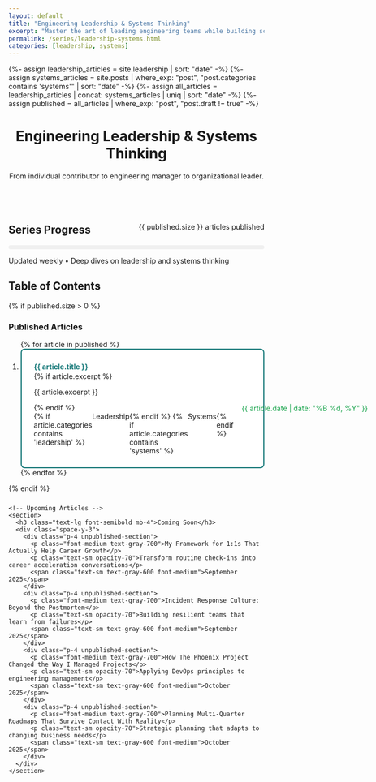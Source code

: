 ```yaml
---
layout: default
title: "Engineering Leadership & Systems Thinking"
excerpt: "Master the art of leading engineering teams while building scalable systems. From individual contributor to engineering manager to organizational leader."
permalink: /series/leadership-systems.html
categories: [leadership, systems]
---
```


{%- assign leadership_articles = site.leadership | sort: "date" -%}
{%- assign systems_articles = site.posts | where_exp: "post", "post.categories contains 'systems'" | sort: "date" -%}
{%- assign all_articles = leadership_articles | concat: systems_articles | uniq | sort: "date" -%}
{%- assign published = all_articles | where_exp: "post", "post.draft != true" -%}

<div class="mx-auto max-w-3xl">
  <header class="space-y-3 mb-8">
    <h1 class="text-4xl font-bold">Engineering Leadership & Systems Thinking</h1>
    <p class="text-lg opacity-80">From individual contributor to engineering manager to organizational leader.</p>
  </header>

  <!-- Series Progress -->
  <div class="card mb-8">
    <div class="flex justify-between items-center mb-4">
      <h2 class="text-xl font-semibold">Series Progress</h2>
      <span class="text-sm opacity-60">{{ published.size }} articles published</span>
    </div>
    <div style="background: #f0f0f0; height: 8px; border-radius: 4px; overflow: hidden;">
      <div style="background: var(--accent); height: 100%; width: 100%; border-radius: 4px;"></div>
    </div>
    <p class="text-sm opacity-60 mt-2">Updated weekly • Deep dives on leadership and systems thinking</p>
  </div>

  <!-- Table of Contents -->
  <h2 class="text-2xl font-semibold mb-6">Table of Contents</h2>
  
  <div class="space-y-6">
    <!-- Published Articles -->
    {% if published.size > 0 %}
    <section>
      <h3 class="text-lg font-semibold mb-4">Published Articles</h3>
      <ol class="space-y-3">
        {% for article in published %}
        <li>
          <a href="{{ article.url }}" class="published-article-link">
            <div class="flex justify-between items-center">
              <div class="flex-grow">
                <h4 class="font-medium text-accent article-title">{{ article.title }}</h4>
                {% if article.excerpt %}
                <p class="text-sm opacity-70 mt-2">{{ article.excerpt }}</p>
                {% endif %}
                <div class="flex gap-2 mt-2">
                  {% if article.categories contains 'leadership' %}
                  <span class="text-xs bg-blue-100 text-blue-800 px-2 py-1 rounded">Leadership</span>
                  {% endif %}
                  {% if article.categories contains 'systems' %}
                  <span class="text-xs bg-green-100 text-green-800 px-2 py-1 rounded">Systems</span>
                  {% endif %}
                </div>
              </div>
              <span class="text-sm text-green-600 font-medium published-badge">{{ article.date | date: "%B %d, %Y" }}</span>
            </div>
          </a>
        </li>
        {% endfor %}
      </ol>
    </section>
    {% endif %}

    <!-- Upcoming Articles -->
    <section>
      <h3 class="text-lg font-semibold mb-4">Coming Soon</h3>
      <div class="space-y-3">
        <div class="p-4 unpublished-section">
          <p class="font-medium text-gray-700">My Framework for 1:1s That Actually Help Career Growth</p>
          <p class="text-sm opacity-70">Transform routine check-ins into career acceleration conversations</p>
          <span class="text-sm text-gray-600 font-medium">September 2025</span>
        </div>
        <div class="p-4 unpublished-section">
          <p class="font-medium text-gray-700">Incident Response Culture: Beyond the Postmortem</p>
          <p class="text-sm opacity-70">Building resilient teams that learn from failures</p>
          <span class="text-sm text-gray-600 font-medium">September 2025</span>
        </div>
        <div class="p-4 unpublished-section">
          <p class="font-medium text-gray-700">How The Phoenix Project Changed the Way I Managed Projects</p>
          <p class="text-sm opacity-70">Applying DevOps principles to engineering management</p>
          <span class="text-sm text-gray-600 font-medium">October 2025</span>
        </div>
        <div class="p-4 unpublished-section">
          <p class="font-medium text-gray-700">Planning Multi-Quarter Roadmaps That Survive Contact With Reality</p>
          <p class="text-sm opacity-70">Strategic planning that adapts to changing business needs</p>
          <span class="text-sm text-gray-600 font-medium">October 2025</span>
        </div>
      </div>
    </section>
  </div>
</div>

<style>
.space-y-3 > * + * {
  margin-top: 12px;
}

.space-y-6 > * + * {
  margin-top: 24px;
}

.text-accent {
  color: var(--accent);
  text-decoration: none;
}

.text-accent:hover {
  text-decoration: underline;
}

.text-green-600 {
  color: #16a34a;
}

.text-gray-600 {
  color: #4b5563;
}

.text-gray-500 {
  color: #6b7280;
}

.bg-gray-50 {
  background-color: #f9fafb;
}

/* Published Article Styling - Entire Card Clickable */
.published-article-link {
  display: block;
  border: 2px solid #157878;
  border-radius: 8px;
  background-color: white;
  padding: 1.5rem;
  text-decoration: none;
  color: inherit;
  transition: all 0.2s ease;
}

.published-article-link:hover {
  border-color: #0f6b6b;
  background-color: #f8fffe;
  transform: translateY(-1px);
  box-shadow: 0 4px 12px rgba(21, 120, 120, 0.15);
  text-decoration: none;
}

.published-article-link .article-title {
  color: #157878;
  transition: color 0.2s ease;
}

.published-article-link:hover .article-title {
  color: #0f6b6b;
}

/* Unpublished Article Styling - Clear but Minimalistic */
.unpublished-article {
  border: 2px solid #d1d5db;
  border-radius: 8px;
  background-color: #f9fafb;
  padding: 1.5rem;
  transition: all 0.2s ease;
}

.unpublished-article:hover {
  border-color: #9ca3af;
  background-color: #f3f4f6;
}

/* Spacing improvements */
.article-title {
  margin: 0;
  line-height: 1.4;
}

.published-badge {
  margin-left: 1rem;
  white-space: nowrap;
}

.unpublished-section {
  border: 2px solid #d1d5db;
  border-radius: 8px;
  background-color: #f9fafb;
  transition: all 0.2s ease;
}

.unpublished-section:hover {
  border-color: #9ca3af;
}

.flex {
  display: flex;
}

.justify-between {
  justify-content: space-between;
}

.items-center {
  align-items: center;
}

@media (max-width: 640px) {
  .flex {
    flex-direction: column;
    align-items: flex-start;
    gap: 12px;
  }
  
  .justify-between {
    justify-content: flex-start;
  }
  
  .published-article-link,
  .unpublished-article {
    padding: 1.25rem;
  }
  
  .published-badge {
    margin-left: 0;
    margin-top: 0.5rem;
  }
}
</style>

